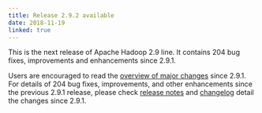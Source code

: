 ```yaml
---
title: Release 2.9.2 available
date: 2018-11-19
linked: true
---
```

<!---
  Licensed under the Apache License, Version 2.0 (the "License");
  you may not use this file except in compliance with the License.
  You may obtain a copy of the License at

   http://www.apache.org/licenses/LICENSE-2.0

  Unless required by applicable law or agreed to in writing, software
  distributed under the License is distributed on an "AS IS" BASIS,
  WITHOUT WARRANTIES OR CONDITIONS OF ANY KIND, either express or implied.
  See the License for the specific language governing permissions and
  limitations under the License. See accompanying LICENSE file.
-->

This is the next release of Apache Hadoop 2.9 line. It contains 204 bug fixes, improvements and enhancements since 2.9.1.

Users are encouraged to read the [overview of major changes][1] since 2.9.1.
For details of 204 bug fixes, improvements, and other enhancements since the previous 2.9.1 release, 
please check [release notes][2] and [changelog][3] 
 detail the changes since 2.9.1.

[1]: /docs/r2.9.2/index.html
[2]: http://hadoop.apache.org/docs/r2.9.2/hadoop-project-dist/hadoop-common/release/2.9.2/RELEASENOTES.2.9.2.html
[3]: http://hadoop.apache.org/docs/r2.9.2/hadoop-project-dist/hadoop-common/release/2.9.2/CHANGES.2.9.2.html


